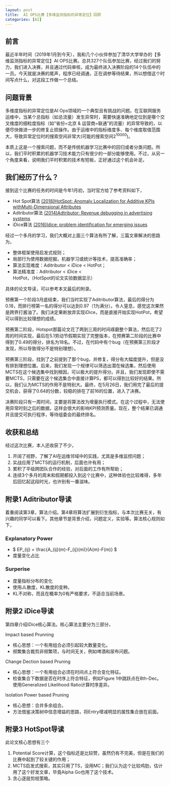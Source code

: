 ```yaml
---
layout: post
title:  AI OPS比赛【多维监测指标的异常定位】回顾
categories: [AI]
---
```




## 前言

最近半年时间（2019年1月到今天），我和几个小伙伴参加了清华大学举办的【多维监测指标的异常定位】AI OPS比赛。总共327个队伍参加比赛，经过我们的努力，我们进入决赛，并且通过代码审核，成为最终进入决赛阶段的14个队伍中的一员。今天就是决赛的尾声，程序已经调通，正在调参等待结果，所以想借这个时间写点什么，对这段工作做一个总结。



## 问题背景

多维度指标的异常定位是AI Ops领域的一个典型且有挑战的问题。在互联网服务运维中，当某个总指标（如总流量）发生异常时，需要快速准确地定位到是哪个交叉维度的细粒度指标（如“省份=北京 & 运营商=联通”的流量）的异常导致的，以便尽快做进一步的修复止损操作。由于运维中的指标维度多、每个维度取值范围大，导致异常定位时的搜索空间非常大(可能的搜索空间$2^{10000}$)。

本质上这是一个搜索问题，而不是传统机器学习比赛中的回归或者分类问题。所以，我们平时积累的机器学习技术能力只有很少的一部分能够使用。不过，从另一个角度来看，说明我们平时积累的技术有短板，正好通过这个机会补足。



## 我们经历了什么？

接到这个比赛的任务的时间是今年1月初，当时官方给了参考资料如下，

* Hot Spot算法 [(2018)HotSpot: Anomaly Localization for Additive KPIs withMulti-Dimensional Attributes](https://netman.aiops.org/wp-content/uploads/2018/12/sunyq_IEEEAccess2018_HotSpot.pdf)
* Adtributor算法 [(2014)Adtributor: Revenue debugging in advertising systems](https://www.microsoft.com/en-us/research/wp-content/uploads/2016/02/main-14.pdf)
* iDice算法 [(2016)Idice: problem identification for emerging issues](https://www.microsoft.com/en-us/research/wp-content/uploads/2016/07/ICSE-2016-1-iDice-Problem-Identification-for-Emerging-Issues.pdf)

经过一个多月的学习，我们大概对上面三个算法有所了解，三篇文章解决的思路为，

- 整体框架使用启发式规则；
- 局部行为使用数据挖掘，机器学习或统计等技术，提高准确率；
- 算法实现难度：Aditributor $<$ iDice $<$ HotPot；
- 算法精准度：Aditributor $<$ iDice $<$ HotPot，（HotSpot的论文实验数据显示）

具体的论文导读，可以参考本文最后的附录。



预赛第一个阶段3月底结束，我们当时实现了Aditributor算法，最后的得分为0.18，而排行榜第一名的得分可以达到0.97（1为满分）。令人窒息，感觉这次果然是跨界打酱油了。我们决定果断放弃实现iDice，而是直接开始实现HotPot，希望可以得到比较理想的成绩。

预赛第二阶段，Hotspot那篇论文花了两到三周的时间琢磨整个算法，然后花了2周的时间实现，最后在5.1劳动节假期实现了完整版本，在预赛第二阶段的比赛中得到了0.49的得分，排名为18名。不过，在代码中有个bug（在预赛第三阶段才发现，所以导致得分不是特别理想）。

预赛第三阶段，找到了之前提到了那个bug，并修复，得分有大幅度提升，但是没有排到理想位置。后来，我们发现一个规律可以筛选出潜在候选集，然后使用MCTS在这个候选集中找到根因，可以极大的提升得分。并且，我们发现即使不需要MCTS，只需要在这个候选集合中直接计算PS，都可以得到比较好的结果。所以，我们认为MCTS的作用不是特别大。最终，在5月26日，我们用完了最后的提交机会，获得了0.64的分数，较稳的排在了前16的位置，进入了决赛。

决赛阶段只有一周时间，主要是将算法改为增量执行模式。在这个过程中，无法使用异常时刻之后的数据，这样会很大的影响KPI预测质量。现在，整个结果已调通并且提交可执行程序，等待组委会的最终排名。



## 收获和总结

经过这次比赛，本人还收获了不少，

1. 开阔了视野，了解了AI在运维邻域中的实践，尤其是多维监控问题；
2. 实战应用了MCTS的运行机制，后面也许有用；
3. 累积了平级跨团队合作的经验，对后面的工作有所帮助；
4. 连续3个多月的周末和假期都投入到这个比赛中，这种体验也比较难得，多年后回忆起这段时光，也许别有一番滋味。



## 附录1 Aditributor导读

着重阅读第3章，算法介绍。第4章将算法扩展到衍生指标，与本次比赛无关，有兴趣的同学可以看下。其他章节是背景介绍，问题定义，实验等。算法核心规则如下，

### Explanatory Power

- $ EP_{ij} = \frac{A_{ij}(m)-F_{ij}(m)}{A(m)-F(m)} $
- 度量变化占比

### Surperise

- 度量指标分布的变化
- 使用JL散度，KL散度的变种。
- KL不对称，而且在概率为0有严格要求，不适合当前场景。



## 附录2 iDice导读

第四章介绍iDice核心算法。核心算法主要分为三部分，

Impact based Prunning

- 核心思想：一个有用组合必须引起较大数量变化。
- 频繁集合裁剪非频繁项，与时间无关，例如啤酒和尿布问题。

Change Dection based Pruning

- 核心思想：一个有用组合必须在时间点上符合变化特征。
- 检查集合下数据是否在时序上符合特征，例如Figure 1中跳跃点在8th-Dec。使用Generalized Likelihood Ratio计算时序差异。

Isolation Power based Pruning

- 核心思想：合并多余组合。
- 方法借鉴决策树中信息增益的思路，将Entry增减明显的属性集合放在前面。



## 附录3 HotSpot导读

此论文核心思想有三个

1. Potential Score计算，这个指标还是比较赞，虽然仍有不完美，但是在我们的比赛中起到了较关键的作用；
2. MCTS启发式搜索，其实只用了TS，没用MC；我们认为这个比较鸡肋，估计用了这个好发文章，毕竟Alpha Go也用了这个技术。
3. 贪心逐层剪枝策略。